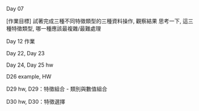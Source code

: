 Day 07
  
  [作業目標]
  試著完成三種不同特徵類型的三種資料操作, 觀察結果
  思考一下, 這三種特徵類型, 哪一種應該最複雜/最難處理

Day 12 作業 

Day 22, Day 23 

Day 24, Day 25 hw

D26 example, HW

D29 hw, D29：特徵組合 - 類別與數值組合

D30 hw, D30：特徵選擇 
